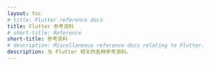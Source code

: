 ```yaml
---
layout: toc
# title: Flutter reference docs
title: Flutter 参考资料
# short-title: Reference
short-title: 参考资料
# description: Miscellaneous reference docs relating to Flutter.
description: 与 Flutter 相关的各种参考资料。
---
```

